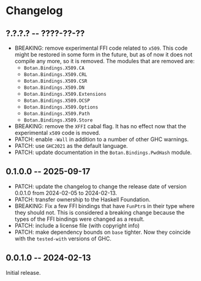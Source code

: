 # Changelog

## ?.?.?.? -- ????-??-??

* BREAKING: remove experimental FFI code related to `x509`. This code might be
  restored in some form in the future, but as of now it does not compile any
  more, so it is removed. The modules that are removed are:
  - `Botan.Bindings.X509.CA`
  - `Botan.Bindings.X509.CRL`
  - `Botan.Bindings.X509.CSR`
  - `Botan.Bindings.X509.DN`
  - `Botan.Bindings.X509.Extensions`
  - `Botan.Bindings.X509.OCSP`
  - `Botan.Bindings.X509.Options`
  - `Botan.Bindings.X509.Path`
  - `Botan.Bindings.X509.Store`
* BREAKING: remove the `XFFI` cabal flag. It has no effect now that the
  experimental `x509` code is moved.
* PATCH: enable `-Wall` in addition to a number of other GHC warnings.
* PATCH: use `GHC2021` as the default language.
* PATCH: update documentation in the `Botan.Bindings.PwdHash` module.

## 0.1.0.0 -- 2025-09-17

* PATCH: update the changelog to change the release date of version 0.0.1.0 from
  2024-02-05 to 2024-02-13.
* PATCH: transfer ownership to the Haskell Foundation.
* BREAKING: Fix a few FFI bindings that have `FunPtr`s in their type where they
  should not. This is considered a breaking change because the types of the FFI
  bindings were changed as a result.
* PATCH: include a license file (with copyright info)
* PATCH: make dependency bounds on `base` tighter. Now they coincide with the
  `tested-with` versions of GHC.

## 0.0.1.0 -- 2024-02-13

Initial release.
